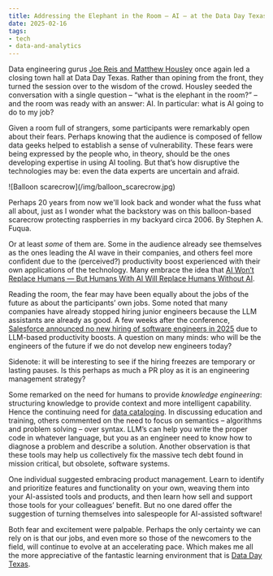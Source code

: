 ```yaml
---
title: Addressing the Elephant in the Room – AI – at the Data Day Texas 2025 Town Hall
date: 2025-02-16
tags:
- tech
- data-and-analytics
---
```


Data engineering gurus [Joe Reis and Matthew
Housley](https://www.ternarydata.com/about-us) once again led a closing town
hall at Data Day Texas. Rather than opining from the front, they turned
the session over to the wisdom of the crowd. Housley seeded the conversation with a
single question – “what is the elephant in the room?” – and the room was ready
with an answer: AI. In particular: what is AI going to do to my job?

Given a room full of strangers, some participants were remarkably open about
their fears. Perhaps knowing that the audience is composed of fellow data geeks
helped to establish a sense of vulnerability. These fears were being expressed
by the people who, in theory, should be the ones developing expertise in using
AI tooling. But that’s how disruptive the technologies may be: even the data
experts are uncertain and afraid.

<div class="image">
![Balloon scarecrow](/img/balloon_scarecrow.jpg)

Perhaps 20 years from now we'll look back and wonder
what the fuss what all about, just as I wonder what the backstory was on this
balloon-based scarecrow protecting raspberries in my backyard circa 2006. By
Stephen A. Fuqua.
</div>

<!-- truncate -->

Or at least _some_ of them are. Some in the audience already see themselves as
the ones leading the AI wave in their companies, and others feel more confident
due to the (perceived?) productivity boost experienced with their own
applications of the technology. Many embrace the idea that [AI Won’t Replace
Humans — But Humans With AI Will Replace Humans Without
AI](https://hbr.org/2023/08/ai-wont-replace-humans-but-humans-with-ai-will-replace-humans-without-ai).

Reading the room, the fear may have been equally about the jobs of the future as
about the participants’ own jobs. Some noted that many companies have already
stopped hiring junior engineers because the LLM assistants are already as good.
A few weeks after the conference, [Salesforce announced no new hiring of
software engineers in
2025](https://www.salesforceben.com/salesforce-will-hire-no-more-software-engineers-in-2025-says-marc-benioff/)
due to LLM-based productivity boosts. A question on many minds: who will be the
engineers of the future if we do not develop new engineers today?

Sidenote: it will be interesting to see if the hiring freezes are temporary or
lasting pauses. Is this perhaps as much a PR ploy as it is an engineering
management strategy?

Some remarked on the need for humans to provide _knowledge engineering_:
structuring knowledge to provide context and more intelligent capability. Hence
the continuing need for [data
cataloging](./2025-02-03-data-cataloging-at-ddtx2025.md). In discussing
education and training, others commented on the need to focus on semantics –
algorithms and problem solving – over syntax. LLM’s can help you write the
proper code in whatever language, but you as an engineer need to know how to
diagnose a problem and describe a solution. Another observation is that these
tools may help us collectively fix the massive tech debt found in mission
critical, but obsolete, software systems.

One individual suggested embracing product management.
Learn to identify and prioritize features and functionality on your own, weaving
them into your AI-assisted tools and products, and then learn how sell and
support those tools for your colleagues’ benefit. But no one dared offer the
suggestion of turning themselves into salespeople for AI-assisted software!

Both fear and excitement were palpable. Perhaps the only certainty we can rely
on is that our jobs, and even more so those of the newcomers to the field, will
continue to evolve at an accelerating pace. Which makes me all the more appreciative of
the fantastic learning environment that is [Data Day Texas](https://datadaytexas.com/).
